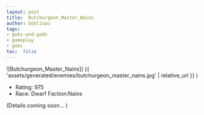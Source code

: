 ```yaml
---
layout: post
title:  Butchurgeon_Master_Nains
author: Goblinou
tags:
- gobs-and-gods
- gameplay
- gobs
toc:  false
---
```


![Butchurgeon_Master_Nains]( {{ 'assets/generated/enemies/butchurgeon_master_nains.jpg' | relative_url }} )
- Rating: 975
- Race: Dwarf  Faction:Nains

(Details coming soon... )